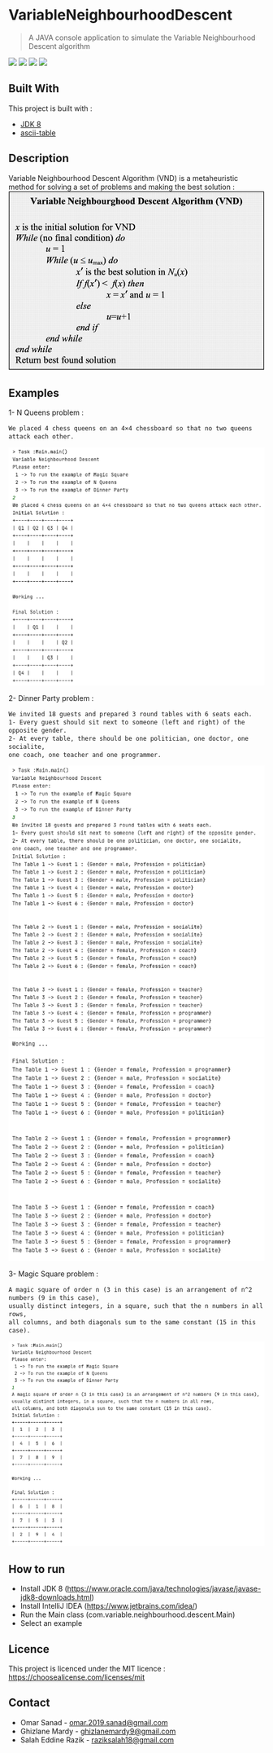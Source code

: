 # VariableNeighbourhoodDescent
>A JAVA console application to simulate the Variable Neighbourhood Descent algorithm

![](https://img.shields.io/badge/license-MIT-green)
![](https://img.shields.io/badge/version-1.0.0-red)
![](https://img.shields.io/badge/jdk-8-orange)
![](https://img.shields.io/badge/ascii-table-1.1.0-purple)

## Built With

This project is built with :
* [JDK 8](https://www.oracle.com/java/technologies/javase/javase-jdk8-downloads.html)
* [ascii-table](https://github.com/freva/ascii-table)

## Description

Variable Neighbourhood Descent Algorithm (VND) is a metaheuristic method for solving a set of problems and making the best solution :
![Variable Neighbourhood Descent Algorithm](Screenshots/vnd.png)

## Examples
1- N Queens problem :
```
We placed 4 chess queens on an 4×4 chessboard so that no two queens attack each other.
```
![N Queens problem](Screenshots/Screenshot1.png)

2- Dinner Party problem :
```
We invited 18 guests and prepared 3 round tables with 6 seats each.
1- Every guest should sit next to someone (left and right) of the opposite gender.
2- At every table, there should be one politician, one doctor, one socialite,
one coach, one teacher and one programmer.
```
![Dinner Party problem](Screenshots/Screenshot2-1.png)
![Dinner Party problem](Screenshots/Screenshot2-2.png)

3- Magic Square problem :
```
A magic square of order n (3 in this case) is an arrangement of n^2 numbers (9 in this case),
usually distinct integers, in a square, such that the n numbers in all rows,
all columns, and both diagonals sum to the same constant (15 in this case).
```
![Magic Square problem](Screenshots/Screenshot3.png)

## How to run
+ Install JDK 8 (https://www.oracle.com/java/technologies/javase/javase-jdk8-downloads.html)
+ Install IntelliJ IDEA (https://www.jetbrains.com/idea/)
+ Run the Main class (com.variable.neighbourhood.descent.Main)
+ Select an example

## Licence
This project is licenced under the MIT licence : https://choosealicense.com/licenses/mit

## Contact
- Omar Sanad - omar.2019.sanad@gmail.com
- Ghizlane Mardy - ghizlanemardy9@gmail.com
- Salah Eddine Razik - raziksalah18@gmail.com
